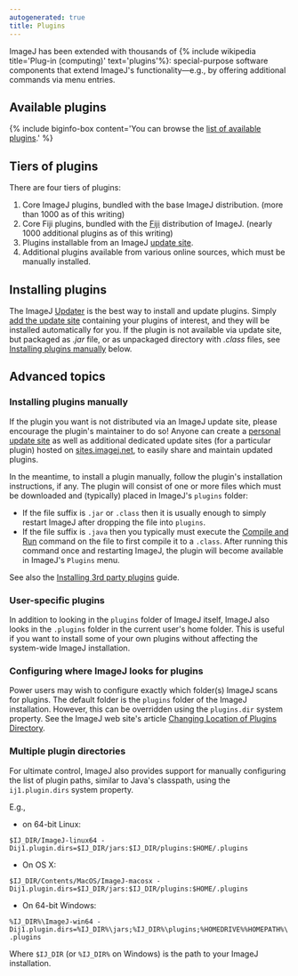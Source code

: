 ```yaml
---
autogenerated: true
title: Plugins
---
```



ImageJ has been extended with thousands of {% include wikipedia title='Plug-in (computing)' text='plugins'%}: special-purpose software components that extend ImageJ's functionality—e.g., by offering additional commands via menu entries.

## Available plugins

{% include biginfo-box content='You can browse the [list of available plugins](plugin-list).' %}

## Tiers of plugins

There are four tiers of plugins:

1.  Core ImageJ plugins, bundled with the base ImageJ distribution. (more than 1000 as of this writing)
2.  Core Fiji plugins, bundled with the [Fiji](/fiji) distribution of ImageJ. (nearly 1000 additional plugins as of this writing)
3.  Plugins installable from an ImageJ [update site](/update-sites).
4.  Additional plugins available from various online sources, which must be manually installed.

## Installing plugins

The ImageJ [Updater](/plugins/updater) is the best way to install and update plugins. Simply [add the update site](/update-sites) containing your plugins of interest, and they will be installed automatically for you. If the plugin is not available via update site, but packaged as *.jar* file, or as unpackaged directory with *.class* files, see [Installing plugins manually](#installing-plugins-manually) below.

## Advanced topics

### Installing plugins manually

If the plugin you want is not distributed via an ImageJ update site, please encourage the plugin's maintainer to do so! Anyone can create a [personal update site](/update-sites/setup#add-your-personal-update-site) as well as additional dedicated update sites (for a particular plugin) hosted on [sites.imagej.net](http://sites.imagej.net/), to easily share and maintain updated plugins.

In the meantime, to install a plugin manually, follow the plugin's installation instructions, if any. The plugin will consist of one or more files which must be downloaded and (typically) placed in ImageJ's `plugins` folder:

-   If the file suffix is `.jar` or `.class` then it is usually enough to simply restart ImageJ after dropping the file into `plugins`.
-   If the file suffix is `.java` then you typically must execute the [Compile and Run](/ij/docs/guide/146-31.html#toc-Subsection-31.5) command on the file to first compile it to a `.class`. After running this command once and restarting ImageJ, the plugin will become available in ImageJ's `Plugins` menu.

See also the [Installing 3rd party plugins](Installing_3rd_party_plugins) guide.

### User-specific plugins

In addition to looking in the `plugins` folder of ImageJ itself, ImageJ also looks in the `.plugins` folder in the current user's home folder. This is useful if you want to install some of your own plugins without affecting the system-wide ImageJ installation.

### Configuring where ImageJ looks for plugins

Power users may wish to configure exactly which folder(s) ImageJ scans for plugins. The default folder is the `plugins` folder of the ImageJ installation. However, this can be overridden using the `plugins.dir` system property. See the ImageJ web site's article [Changing Location of Plugins Directory](/ij/docs/menus/plugins.html#dir).

### Multiple plugin directories

For ultimate control, ImageJ also provides support for manually configuring the list of plugin paths, similar to Java's classpath, using the `ij1.plugin.dirs` system property.

E.g.,

-   on 64-bit Linux:

`$IJ_DIR/ImageJ-linux64 -Dij1.plugin.dirs=$IJ_DIR/jars:$IJ_DIR/plugins:$HOME/.plugins`

-   On OS X:

`$IJ_DIR/Contents/MacOS/ImageJ-macosx -Dij1.plugin.dirs=$IJ_DIR/jars:$IJ_DIR/plugins:$HOME/.plugins`

-   On 64-bit Windows:

`%IJ_DIR%\ImageJ-win64 -Dij1.plugin.dirs=%IJ_DIR%\jars;%IJ_DIR%\plugins;%HOMEDRIVE%%HOMEPATH%\.plugins`

Where `$IJ_DIR` (or `%IJ_DIR%` on Windows) is the path to your ImageJ installation.
